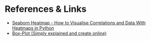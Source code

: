 # References & Links

- [Seaborn Heatmap - How to Visualise Correlations and Data With Heatmaps in Python](https://www.youtube.com/watch?v=J7cd1-g1O7A)
- [Box-Plot (Simply explained and create online)](https://www.youtube.com/watch?v=INSIyaZUXIY)
